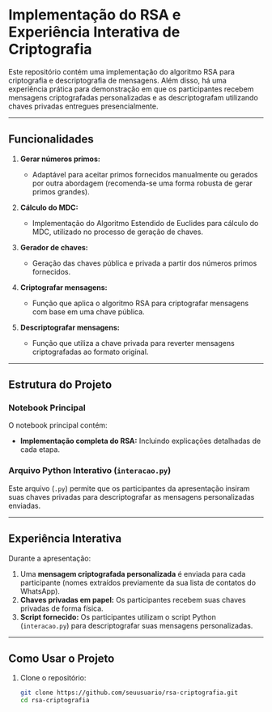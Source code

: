 # Implementação do RSA e Experiência Interativa de Criptografia

Este repositório contém uma implementação do algoritmo RSA para criptografia e descriptografia de mensagens. Além disso, há uma experiência prática para demonstração em que os participantes recebem mensagens criptografadas personalizadas e as descriptografam utilizando chaves privadas entregues presencialmente.

---

## Funcionalidades
1. **Gerar números primos:**
   - Adaptável para aceitar primos fornecidos manualmente ou gerados por outra abordagem (recomenda-se uma forma robusta de gerar primos grandes).

2. **Cálculo do MDC:**
   - Implementação do Algoritmo Estendido de Euclides para cálculo do MDC, utilizado no processo de geração de chaves.

3. **Gerador de chaves:**
    - Geração das chaves pública e privada a partir dos números primos fornecidos.

4. **Criptografar mensagens:** 
   - Função que aplica o algoritmo RSA para criptografar mensagens com base em uma chave pública.

5. **Descriptografar mensagens:** 
   - Função que utiliza a chave privada para reverter mensagens criptografadas ao formato original.



---

## Estrutura do Projeto

### Notebook Principal
O notebook principal contém:
- **Implementação completa do RSA:** Incluindo explicações detalhadas de cada etapa.

### Arquivo Python Interativo (`interacao.py`)
Este arquivo (`.py`) permite que os participantes da apresentação insiram suas chaves privadas para descriptografar as mensagens personalizadas enviadas.

---

## Experiência Interativa

Durante a apresentação:
1. Uma **mensagem criptografada personalizada** é enviada para cada participante (nomes extraídos previamente da sua lista de contatos do WhatsApp).
2. **Chaves privadas em papel:** Os participantes recebem suas chaves privadas de forma física.
3. **Script fornecido:** Os participantes utilizam o script Python (`interacao.py`) para descriptografar suas mensagens personalizadas.

---

## Como Usar o Projeto

1. Clone o repositório:
   ```bash
   git clone https://github.com/seuusuario/rsa-criptografia.git
   cd rsa-criptografia
